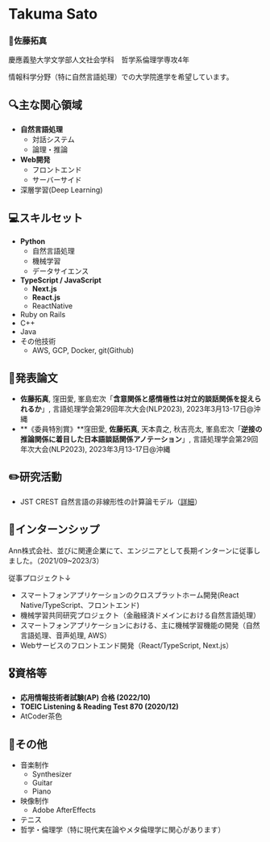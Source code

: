 # Takuma Sato

### 🤵佐藤拓真

慶應義塾大学文学部人文社会学科　哲学系倫理学専攻4年

情報科学分野（特に自然言語処理）での大学院進学を希望しています。

## 🔍主な関心領域

- **自然言語処理**
    - 対話システム
    - 論理・推論
- **Web開発**
    - フロントエンド
    - サーバーサイド
- 深層学習(Deep Learning)

## 💻スキルセット

- **Python**
    - 自然言語処理
    - 機械学習
    - データサイエンス
- **TypeScript / JavaScript**
    - **Next.js**
    - **React.js**
    - ReactNative
- Ruby on Rails
- C++
- Java
- その他技術
    - AWS, GCP, Docker, git(Github)

## 📗発表論文

- **佐藤拓真**, 窪田愛, 峯島宏次「**含意関係と感情極性は対立的談話関係を捉えられるか**」, 言語処理学会第29回年次大会(NLP2023), 2023年3月13-17日@沖縄
- **《委員特別賞》**窪田愛, **佐藤拓真**, 天本貴之, 秋吉亮太, 峯島宏次「**逆接の推論関係に着目した日本語談話関係アノテーション**」, 言語処理学会第29回年次大会(NLP2023), 2023年3月13-17日@沖縄

## ✏️研究活動

- JST CREST 自然言語の非線形性の計算論モデル（[詳細](https://mynlp.is.s.u-tokyo.ac.jp/crest-nl/)）

## 🏢インターンシップ

Ann株式会社、並びに関連企業にて、エンジニアとして長期インターンに従事しました。（2021/09~2023/3）

従事プロジェクト↓

- スマートフォンアプリケーションのクロスプラットホーム開発(React Native/TypeScript、フロントエンド)
- 機械学習共同研究プロジェクト（金融経済ドメインにおける自然言語処理）
- スマートフォンアプリケーションにおける、主に機械学習機能の開発（自然言語処理、音声処理, AWS）
- Webサービスのフロントエンド開発（React/TypeScript, Next.js）

## 🎖️資格等

- **応用情報技術者試験(AP) 合格 (2022/10)**
- **TOEIC Listening & Reading Test 870 (2020/12)**
- AtCoder茶色

## 🙌その他

- 音楽制作
    - Synthesizer
    - Guitar
    - Piano
- 映像制作
    - Adobe AfterEffects
- テニス
- 哲学・倫理学（特に現代実在論やメタ倫理学に関心があります）
